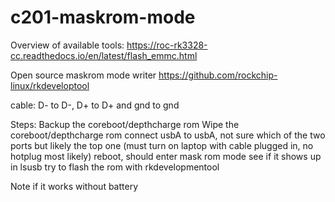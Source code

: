 # c201-maskrom-mode


Overview of available tools: https://roc-rk3328-cc.readthedocs.io/en/latest/flash_emmc.html

Open source maskrom mode writer https://github.com/rockchip-linux/rkdeveloptool

cable:  D- to D-, D+ to D+ and gnd to gnd

Steps: 
Backup the coreboot/depthcharge rom
Wipe the coreboot/depthcharge rom
connect usbA to usbA, not sure which of the two ports but likely the top one (must turn on laptop with cable plugged in, no hotplug most likely) 
reboot, should enter mask rom mode
see if it shows up in lsusb
try to flash the rom with rkdevelopmentool

Note if it works without battery
